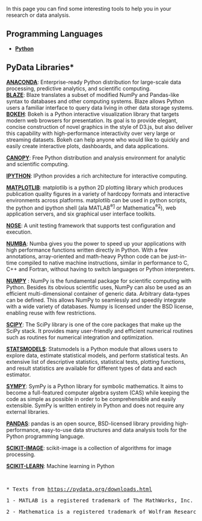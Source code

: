 <html><body><p>In this page you can find some interesting tools to help you in your research or data analysis.
</p><h2>Programming Languages</h2>
<ul>
 	<li><a href="https://www.python.org/" target="_blank" rel="noopener"><strong>Python</strong></a></li>
</ul>
<h2>PyData Libraries*</h2>
<div><a href="http://know.continuum.io/anaconda-for-cloudera.html" target="_blank" rel="noopener"><strong>ANACONDA</strong></a>: Enterprise-ready Python distribution for large-scale data processing, predictive analytics, and scientific computing.</div>
<div></div>
<div><a href="http://blaze.pydata.org/" target="_blank" rel="noopener"><strong>BLAZE</strong></a>: Blaze translates a subset of modified NumPy and Pandas-like syntax to databases and other computing systems. Blaze allows Python users a familiar interface to query data living in other data storage systems.</div>
<a href="http://bokeh.pydata.org/en/latest/" target="_blank" rel="noopener"><strong>BOKEH</strong></a>: Bokeh is a Python interactive visualization library that targets modern web browsers for presentation. Its goal is to provide elegant, concise construction of novel graphics in the style of D3.js, but also deliver this capability with high-performance interactivity over very large or streaming datasets. Bokeh can help anyone who would like to quickly and easily create interactive plots, dashboards, and data applications.
<div class="col-xs-12 nopd download-cs para-1 wow fadeInLeft" data-wow-delay="0.3s">

<a href="https://www.enthought.com/products/canopy/" target="_blank" rel="noopener"><strong>CANOPY</strong></a>: Free Python distribution and analysis environment for analytic and scientific computing.

</div>
<div class="col-xs-12 nopd download-cs para-1 wow fadeInLeft" data-wow-delay="0.35s">

<a href="http://ipython.org/" target="_blank" rel="noopener"><strong>IPYTHON</strong></a>: IPython provides a rich architecture for interactive computing.

</div>
<div class="col-xs-12 nopd download-cs para-1 wow fadeInLeft" data-wow-delay="0.39s">

<a href="http://matplotlib.org/" target="_blank" rel="noopener"><strong>MATPLOTLIB</strong></a>: matplotlib is a python 2D plotting library which produces publication quality figures in a variety of hardcopy formats and interactive environments across platforms. matplotlib can be used in python scripts, the python and ipython shell (ala MATLAB<sup>®<a href="https://pydata.org/downloads.html#footnote1">1</a></sup> or Mathematica<sup>®<a href="https://pydata.org/downloads.html#footnote2">2</a></sup>), web application servers, and six graphical user interface toolkits.

</div>
<div class="col-xs-12 nopd download-cs para-1 wow fadeInLeft" data-wow-delay="0.43s">

<a href="http://nose.readthedocs.org/en/latest/" target="_blank" rel="noopener"><strong>NOSE</strong></a>: A unit testing framework that supports test configuration and execution.

</div>
<div class="col-xs-12 nopd download-cs para-1 wow fadeInLeft" data-wow-delay="0.1s">

<a href="http://numba.pydata.org/" target="_blank" rel="noopener"><strong>NUMBA</strong></a>: Numba gives you the power to speed up your applications with high performance functions written directly in Python. With a few annotations, array-oriented and math-heavy Python code can be just-in-time compiled to native machine instructions, similar in performance to C, C++ and Fortran, without having to switch languages or Python interpreters.

</div>
<div class="col-xs-12 nopd download-cs para-1 wow fadeInLeft" data-wow-delay="0.18s">

<a href="http://www.numpy.org/" target="_blank" rel="noopener"><strong>NUMPY</strong></a> : NumPy is the fundamental package for scientific computing with Python. Besides its obvious scientific uses, NumPy can also be used as an efficient multi-dimensional container of generic data. Arbitrary data-types can be defined. This allows NumPy to seamlessly and speedily integrate with a wide variety of databases. Numpy is licensed under the BSD license, enabling reuse with few restrictions.

</div>
<div class="col-xs-12 nopd download-cs para-1 wow fadeInLeft" data-wow-delay="0.23s">

<a href="http://www.scipy.org/" target="_blank" rel="noopener"><strong>SCIPY</strong></a>: The SciPy library is one of the core packages that make up the SciPy stack. It provides many user-friendly and efficient numerical routines such as routines for numerical integration and optimization.

</div>
<div class="col-xs-12 nopd download-cs para-1 wow fadeInLeft" data-wow-delay="0.29s">

<a href="http://statsmodels.sourceforge.net/" target="_blank" rel="noopener"><strong>STATSMODELS</strong></a>: Statsmodels is a Python module that allows users to explore data, estimate statistical models, and perform statistical tests. An extensive list of descriptive statistics, statistical tests, plotting functions, and result statistics are available for different types of data and each estimator.

</div>
<div class="col-xs-12 nopd download-cs para-1 wow fadeInLeft" data-wow-delay="0.29s">

<a href="http://www.sympy.org/en/index.html" target="_blank" rel="noopener"><strong>SYMPY</strong></a>: SymPy is a Python library for symbolic mathematics. It aims to become a full-featured computer algebra system (CAS) while keeping the code as simple as possible in order to be comprehensible and easily extensible. SymPy is written entirely in Python and does not require any external libraries.

</div>
<div class="col-xs-12 nopd download-cs para-1 wow fadeInLeft" data-wow-delay="0.35s">

<a href="http://pandas.pydata.org/" target="_blank" rel="noopener"><strong>PANDAS</strong></a>: pandas is an open source, BSD-licensed library providing high-performance, easy-to-use data structures and data analysis tools for the Python programming language.

</div>
<div class="col-xs-12 nopd download-cs para-1 wow fadeInLeft" data-wow-delay="0.4s">

<a href="http://scikit-image.org/" target="_blank" rel="noopener"><strong>SCIKIT-IMAGE</strong></a>: scikit-image is a collection of algorithms for image processing.

</div>
<div class="col-xs-12 nopd download-cs para-1 wow fadeInLeft" data-wow-delay="0.4s">

<a href="http://scikit-learn.org/stable/" target="_blank" rel="noopener"><strong>SCIKIT-LEARN</strong></a>: Machine learning in Python

 

</div>

<pre>* Texts from <a href="https://pydata.org/downloads.html">https://pydata.org/downloads.html</a></pre>
<pre>1 - MATLAB is a registered trademark of The MathWorks, Inc.</pre>
<pre>2 - Mathematica is a registered trademark of Wolfram Research, Inc.</pre></body></html>
